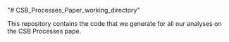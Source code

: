 "# CSB_Processes_Paper_working_directory" 

This repository contains the code that we generate for all our analyses on the CSB Processes pape. 
